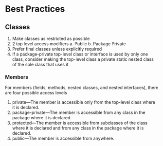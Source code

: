 # Best Practices

## Classes
1. Make classes as restricted as possible
2. 2 top level access modifiers
    a. Public
    b. Package Private
3. Prefer final classes unless explicitly required
4. If a package-private top-level class or interface is used by only one class, 
  consider making the top-level class a private static nested class of the sole class that uses it 

### Members
For members (fields, methods, nested classes, and nested interfaces), there are four possible access levels
1. private—The member is accessible only from the top-level class where it is declared.
2. package-private—The member is accessible from any class in the package where it is declared.
3. protected—The member is accessible from subclasses of the class where it is declared and from any class in the package where it is declared.
4. public—The member is accessible from anywhere.
